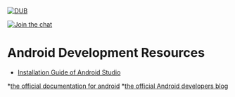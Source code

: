 [![DUB](https://img.shields.io/dub/l/vibe-d.svg?style=flat)](LICENSE)

[![Join the chat](https://img.shields.io/badge/gitter-join%20chat%20%E2%86%92-brightgreen.svg)](https://gitter.im/LNMIIT-Computer-Club/Lobby)


# Android Development Resources

* [Installation Guide of Android Studio](INSTALLATION.md)

*[the official documentation for android](
   https://developer.android.com/index.html)
*[the official Android developers blog](https://android-developers.googleblog.com/) 

